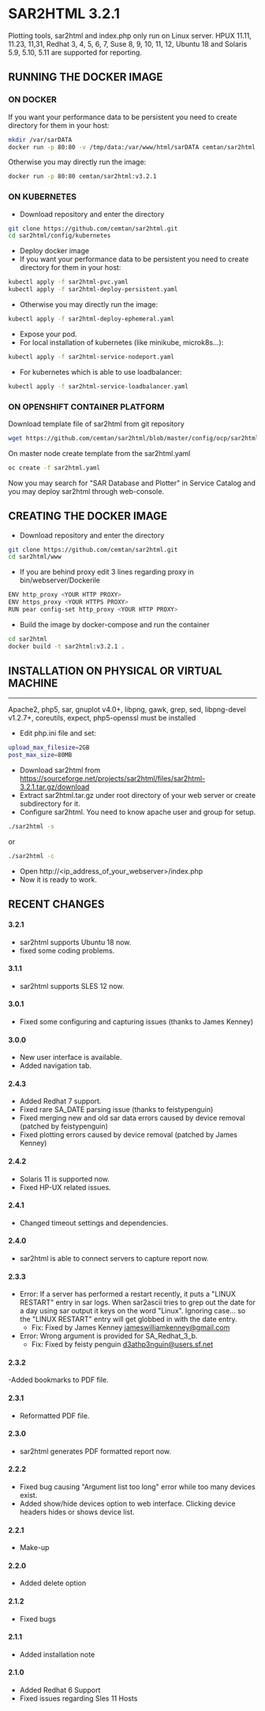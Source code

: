 # SAR2HTML 3.2.1
Plotting tools, sar2html and index.php only run on Linux server. HPUX 11.11, 11.23, 11,31, Redhat 3, 4, 5, 6, 7, Suse 8, 9, 10, 11, 12, Ubuntu 18 and Solaris 5.9, 5.10, 5.11 are supported for reporting.

## RUNNING THE DOCKER IMAGE 
### ON DOCKER
If you want your performance data to be persistent you need to create directory for them in your host: 
```bash
mkdir /var/sarDATA
docker run -p 80:80 -v /tmp/data:/var/www/html/sarDATA cemtan/sar2html:v3.2.1 
```
Otherwise you may directly run the image:
```bash
docker run -p 80:80 cemtan/sar2html:v3.2.1 
```
### ON KUBERNETES
- Download repository and enter the directory
```bash
git clone https://github.com/cemtan/sar2html.git
cd sar2html/config/kubernetes
```
- Deploy docker image
 - If you want your performance data to be persistent you need to create directory for them in your host:
```bash
kubectl apply -f sar2html-pvc.yaml
kubectl apply -f sar2html-deploy-persistent.yaml
```
 - Otherwise you may directly run the image:
```bash
kubectl apply -f sar2html-deploy-ephemeral.yaml
```
- Expose your pod. 
 - For local installation of kubernetes (like minikube, microk8s...):
```bash
kubectl apply -f sar2html-service-nodeport.yaml
```
 - For kubernetes which is able to use loadbalancer:
```bash
kubectl apply -f sar2html-service-loadbalancer.yaml
```

### ON OPENSHIFT CONTAINER PLATFORM
Download template file of sar2html from git repository
```bash
wget https://github.com/cemtan/sar2html/blob/master/config/ocp/sar2html.yaml
```
On master node create template from the sar2html.yaml
```bash
oc create -f sar2html.yaml 
```
Now you may search for "SAR Database and Plotter" in Service Catalog and you may deploy sar2html through web-console.
## CREATING THE DOCKER IMAGE
- Download repository and enter the directory
```bash
git clone https://github.com/cemtan/sar2html.git
cd sar2html/www
```
- If you are behind proxy edit 3 lines regarding proxy in bin/webserver/Dockerile
```bash
ENV http_proxy <YOUR HTTP PROXY>
ENV https_proxy <YOUR HTTPS PROXY>
RUN pear config-set http_proxy <YOUR HTTP PROXY>
```
- Build the image by docker-compose and run the container
```bash
cd sar2html
docker build -t sar2html:v3.2.1 .
```

## INSTALLATION ON PHYSICAL OR VIRTUAL MACHINE
-------------------
Apache2, php5, sar, gnuplot v4.0+, libpng, gawk, grep, sed, libpng-devel v1.2.7+, coreutils, expect, php5-openssl must be installed
- Edit php.ini file and set:
```bash
upload_max_filesize=2GB
post_max_size=80MB
```
- Download sar2html from https://sourceforge.net/projects/sar2html/files/sar2html-3.2.1.tar.gz/download
- Extract sar2html.tar.gz under root directory of your web server or create subdirectory for it.
- Configure sar2html. You need to know apache user and group for setup.
```bash
./sar2html -s
```
or 
```bash
./sar2html -c
```
- Open http://<ip_address_of_your_webserver>/index.php
- Now it is ready to work.

## RECENT CHANGES
#### 3.2.1
- sar2html supports Ubuntu 18 now.
- fixed some coding problems.
#### 3.1.1
- sar2html supports SLES 12 now.
#### 3.0.1
- Fixed some configuring and capturing issues (thanks to James Kenney)
#### 3.0.0
- New user interface is available.
- Added navigation tab.
#### 2.4.3
- Added Redhat 7 support.
- Fixed rare SA_DATE parsing issue (thanks to feistypenguin)
- Fixed merging new and old sar data errors caused by device removal (patched by feistypenguin)
- Fixed plotting errors caused by device removal (patched by James Kenney)
#### 2.4.2
- Solaris 11 is supported now.
- Fixed HP-UX related issues. 
#### 2.4.1
- Changed timeout settings and dependencies.
#### 2.4.0
- sar2html is able to connect servers to capture report now.
#### 2.3.3
- Error: If a server has performed a restart recently, it puts a "LINUX RESTART" entry in sar logs. When sar2ascii tries to grep out the date for a day using sar output it keys on the word "Linux". Ignoring case... so the "LINUX RESTART" entry will get globbed in with the date entry.
  - Fix: 	Fixed by James Kenney <jameswilliamkenney@gmail.com>
- Error:	Wrong argument is provided for SA_Redhat_3_b.
  - Fix:	Fixed by feisty penguin <d3athp3nguin@users.sf.net>
#### 2.3.2
-Added bookmarks to PDF file.
#### 2.3.1
- Reformatted PDF file.
#### 2.3.0
- sar2html generates PDF formatted report now.
#### 2.2.2
- Fixed bug causing "Argument list too long" error while too many devices exist.
- Added show/hide devices option to web interface. Clicking device headers hides or shows device list.
#### 2.2.1
- Make-up
#### 2.2.0
- Added delete option
#### 2.1.2
- Fixed bugs
#### 2.1.1
- Added installation note
#### 2.1.0
- Added Redhat 6 Support
- Fixed issues regarding Sles 11 Hosts
